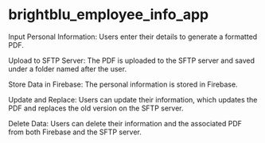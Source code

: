 # brightblu_employee_info_app

Input Personal Information: Users enter their details to generate a formatted PDF.

Upload to SFTP Server: The PDF is uploaded to the SFTP server and saved under a folder named after the user.

Store Data in Firebase: The personal information is stored in Firebase.

Update and Replace: Users can update their information, which updates the PDF and replaces the old version on the SFTP server.

Delete Data: Users can delete their information and the associated PDF from both Firebase and the SFTP server.


